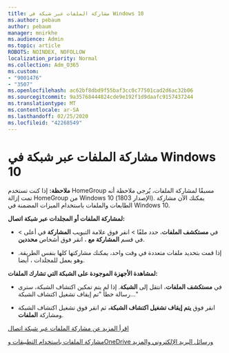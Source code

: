 ```yaml
---
title: مشاركة الملفات عبر شبكة في Windows 10
ms.author: pebaum
author: pebaum
manager: mnirkhe
ms.audience: Admin
ms.topic: article
ROBOTS: NOINDEX, NOFOLLOW
localization_priority: Normal
ms.collection: Adm_O365
ms.custom:
- "9001476"
- "3507"
ms.openlocfilehash: ac62bf8dbd9f55baf3cc0c77501cad2d6ac32b06
ms.sourcegitcommit: 9a35768444824cde9e192f1d9daafc9157437244
ms.translationtype: MT
ms.contentlocale: ar-SA
ms.lasthandoff: 02/25/2020
ms.locfileid: "42268549"
---
```

# <a name="file-sharing-over-a-network-in-windows-10"></a>مشاركة الملفات عبر شبكة في Windows 10

**ملاحظة:** إذا كنت تستخدم HomeGroup مسبقًا لمشاركة الملفات، يُرجى ملاحظة أنه تمت إزالة HomeGroup من Windows 10 (الإصدار 1803). يمكنك الآن مشاركة الطابعات والملفات باستخدام الميزات المضمنة في Windows 10.

**لمشاركة الملفات أو المجلدات عبر شبكة اتصال:**

- في **مستكشف الملفات**، حدد ملفًا > انقر فوق علامة التبويب **المشاركة** في أعلى > في قسم **المشاركة مع** ، انقر فوق أشخاص **محددين**.
          
- إذا قمت بتحديد ملفات متعددة في وقت واحد، يمكنك مشاركتها كلها بنفس الطريقة. وهو يعمل للمجلدات ، أيضا.

**لمشاهدة الأجهزة الموجودة على الشبكة التي تشارك الملفات:**

- في **مستكشف الملفات**، انتقل إلى **الشبكة**. إذا لم يتم تمكين اكتشاف الشبكة، سترى رسالة خطأ "تم إيقاف تشغيل اكتشاف الشبكة..."

- انقر فوق **يتم إيقاف تشغيل اكتشاف الشبكة،** ثم انقر فوق تشغيل اكتشاف الشبكة ومشاركة **الملفات**. 
          

[اقرأ المزيد عن مشاركة الملفات عبر شبكة اتصال](https://support.microsoft.com/help/4092694/windows-10-file-sharing-over-a-network)

[مشاركة الملفات باستخدام التطبيقات وOneDrive ورسائل البريد الإلكتروني والمزيد](https://support.microsoft.com/help/4027674/windows-10-share-files-in-file-explorer)
